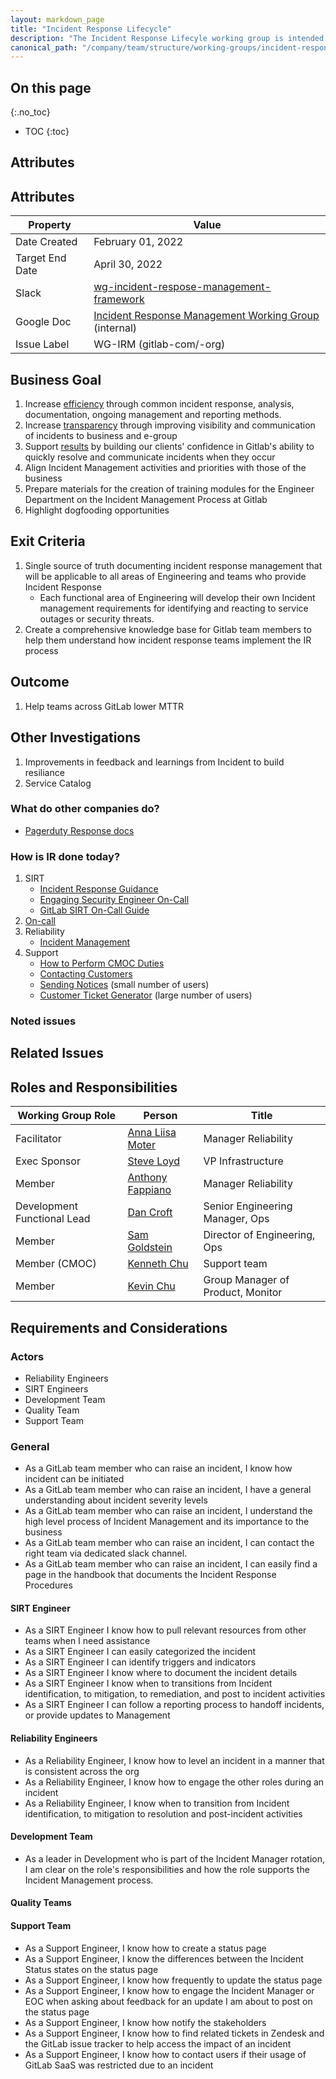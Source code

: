 ```yaml
---
layout: markdown_page
title: "Incident Response Lifecycle"
description: "The Incident Response Lifecyle working group is intended to document a shared incident response protocol and knowledgebase."
canonical_path: "/company/team/structure/working-groups/incident-response-lifecycle/"
---
```


## On this page
{:.no_toc}

- TOC
{:toc}

## Attributes


## Attributes

| Property     | Value |
|--------------|-------|
| Date Created | February 01, 2022 |
| Target End Date   | April  30, 2022 |
| Slack        | [wg-incident-respose-management-framework](https://gitlab.slack.com/archives/C02UMD8S8NM) |
| Google Doc   | [Incident Response Management Working Group](https://docs.google.com/document/d/1SwbD-Vbt813DUtS5VaXWI7p80yE5rqyNBwJFwmVT_Ko/edit#) (internal) |
| Issue Label | WG-IRM (gitlab-com/-org) |

## Business Goal

1. Increase [efficiency](https://about.gitlab.com/handbook/values/#efficiency) through common incident response, analysis, documentation, ongoing management and reporting methods.
1. Increase [transparency](https://about.gitlab.com/handbook/values/#transparency) through improving visibility and communication of incidents to business and e-group
1. Support [results](https://about.gitlab.com/handbook/values/#results) by building our clients' confidence in Gitlab's ability to quickly resolve and communicate incidents when they occur
1. Align Incident Management activities and priorities with those of the business
1. Prepare materials for the creation of training modules for the Engineer Department on the Incident Management Process at Gitlab
1. Highlight dogfooding opportunities

## Exit Criteria

1. Single source of truth documenting incident response management that will be applicable to all areas of Engineering and teams who provide Incident Response
   * Each functional area of Engineering will develop their own Incident management requirements for identifying and reacting to service outages or security threats.
2. Create a comprehensive knowledge base for Gitlab team members to help them understand how incident response teams implement the IR process

## Outcome

1. Help teams across GitLab lower MTTR

## Other Investigations

1. Improvements in feedback and learnings from Incident to build resiliance
1. Service Catalog

### What do other companies do?

* [Pagerduty Response docs](https://response.pagerduty.com/)






### How is IR done today?

1. SIRT
   * [Incident Response Guidance](https://about.gitlab.com/handbook/security/threat-management/vulnerability-management/incident-response-guidance.html)
   * [Engaging Security Engineer On-Call](https://about.gitlab.com/handbook/security/security-operations/sirt/engaging-security-on-call.html)
   * [GitLab SIRT On-Call Guide](https://about.gitlab.com/handbook/security/secops-oncall.html)
1. [On-call](https://about.gitlab.com/handbook/on-call/)
1. Reliability
   * [Incident Management](https://about.gitlab.com/handbook/engineering/infrastructure/incident-management/)
1. Support
   * [How to Perform CMOC Duties](https://about.gitlab.com/handbook/support/workflows/cmoc_workflows.html)
   * [Contacting Customers](https://about.gitlab.com/handbook/support/internal-support/#contacting-customers-via-tickets)
   * [Sending Notices](https://about.gitlab.com/handbook/support/workflows/sending_notices.html) (small number of users)
   * [Customer Ticket Generator](https://about.gitlab.com/handbook/support/support-ops/workflows/customer-ticket-generator.html) (large number of users)

### Noted issues


## Related Issues




## Roles and Responsibilities

| Working Group Role  | Person           | Title                                  |
|---------------------|------------------|----------------------------------------|
| Facilitator         | [Anna Liisa Moter](@amoter)| Manager Reliability|
| Exec Sponsor        | [Steve Loyd](@sloyd)      | VP Infrastructure         |                 |
| Member              | [Anthony Fappiano](@afappiano)          | Manager Reliability                   |
| Development Functional Lead | [Dan Croft](@dcroft) | Senior Engineering Manager, Ops |
| Member              | [Sam Goldstein](@sgoldstein) | Director of Engineering, Ops |
| Member (CMOC)       | [Kenneth Chu](@kenneth) | Support team  |
| Member              | [Kevin Chu](@kbychu)    | Group Manager of Product, Monitor |

## Requirements and Considerations

### Actors

* Reliability Engineers
* SIRT Engineers
* Development Team
* Quality Team
* Support Team


### General
* As a GitLab team member who can raise an incident, I know how incident can be initiated
* As a GitLab team member who can raise an incident, I have a general understanding  about incident severity levels
* As a GitLab team member who can raise an incident, I understand the high level process of Incident Management and its importance to the business
* As a GitLab team member who can raise an incident, I can contact the right team via dedicated slack channel.
* As a GitLab team member who can raise an incident, I can easily find a page in the handbook that documents the Incident Response Procedures



#### SIRT Engineer
* As a SIRT Engineer I know how to pull relevant resources from other teams  when I need assistance
* As a SIRT Engineer I can easily categorized the incident
* As a SIRT Engineer I can identify triggers and indicators
* As a SIRT Engineer I know where to document the incident details
* As a SIRT Engineer I know when to transitions from Incident identification, to mitigation, to remediation, and post to incident activities
* As a SIRT Engineer I can follow a reporting process to handoff incidents, or provide updates to Management


#### Reliability Engineers
* As a Reliability Engineer, I know how to level an incident in a manner that is consistent across the org
* As a Reliability Engineer, I know how to engage the other roles during an incident
* As a Reliability Engineer, I know when to transition from Incident identification, to mitigation to resolution and post-incident activities


#### Development Team

* As a leader in Development who is part of the Incident Manager rotation, I am clear on the role's responsibilities and how the role supports the Incident Management process.

#### Quality Teams

#### Support Team

* As a Support Engineer, I know how to create a status page
* As a Support Engineer, I know the differences between the Incident Status states on the status page
* As a Support Engineer, I know how frequently to update the status page
* As a Support Engineer, I know how to engage the Incident Manager or EOC when asking about feedback for an update I am about to post on the status page
* As a Support Engineer, I know how notify the stakeholders
* As a Support Engineer, I know how to find related tickets in Zendesk and the GitLab issue tracker to help access the impact of an incident
* As a Support Engineer, I know how to contact users if their usage of GitLab SaaS was restricted due to an incident
